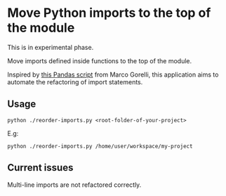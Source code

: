 # Move Python imports to the top of the module

This is in experimental phase.

Move imports defined inside functions to the top of the module.

Inspired by [this Pandas script](https://github.com/MarcoGorelli/pandas/blob/standard-library-imports/scripts/standard_library_imports_should_be_global.py) from Marco Gorelli, 
this application aims to automate the refactoring of import statements.

## Usage

    python ./reorder-imports.py <root-folder-of-your-project>

E.g:  
    
    python ./reorder-imports.py /home/user/workspace/my-project


## Current issues

Multi-line imports are not refactored correctly.

